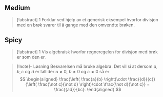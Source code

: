 
## Medium


> [!abstract] 1
> Forklar ved hjelp av et generisk eksempel hvorfor divisjon med en brøk svarer til å gange med den omvendte brøken.



## Spicy

> [!abstract] 1
> Vis algebraisk hvorfor regneregelen for divisjon med brøk er som den er.


> [!note]- Løsning 
> Besvarelsen må bruke algebra. Det vil si at dersom $a,b,c$ og $d$ er tall der $a\neq 0$, $b\neq 0$ og $c\neq 0$ så er
> $$
> \begin{aligned} \frac{\left( \frac{a}{b} \right)\cdot \frac{{d}}{c}}{\left( \frac{\not c}{\not d} \right)\cdot \frac{\not d}{\not c}}  = \frac{{ad}}{bc}. \end{aligned}
> $$ 
